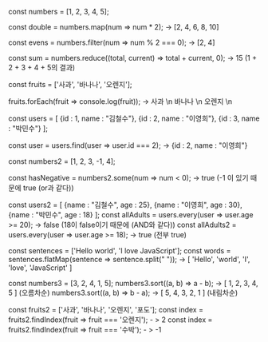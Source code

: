 const numbers = [1, 2, 3, 4, 5];

const double = numbers.map(num => num \* 2); -> [2, 4, 6, 8, 10]

const evens = numbers.filter(num => num % 2 === 0); -> [2, 4]

const sum = numbers.reduce((total, current) => total + current, 0); -> 15 (1 + 2 + 3 + 4 + 5의 결과)

const fruits = ['사과', '바나나', '오렌지'];

fruits.forEach(fruit => console.log(fruit)); -> 사과 \n 바나나 \n 오렌지 \n

const users = [
{id : 1, name : "김철수"},
{id : 2, name : "이영희"},
{id : 3, name : "박민수"}
];

const user = users.find(user => user.id === 2); -> {id : 2, name : "이영희"}

const numbers2 = [1, 2, 3, -1, 4];

const hasNegative = numbers2.some(num => num < 0); -> true (-1 이 있기 때문에 true (or과 같다))

const users2 = [
{name : "김철수", age : 25},
{name : "이영희", age : 30},
{name : "박민수", age : 18}
];
const allAdults = users.every(user => user.age >= 20); -> false (18이 false이기 때문에 (AND와 같다))
const allAdults2 = users.every(user => user.age >= 18); -> true (전부 true)

const sentences = ['Hello world', 'I love JavaScript'];
const words = sentences.flatMap(sentence => sentence.split(" ")); -> [ 'Hello', 'world', 'I', 'love', 'JavaScript' ]

const numbers3 = [3, 2, 4, 1, 5];
numbers3.sort((a, b) => a - b); -> [ 1, 2, 3, 4, 5 ] (오름차순)
numbers3.sort((a, b) => b - a); -> [ 5, 4, 3, 2, 1 ] (내림차순)

const fruits2 = ['사과', '바나나', '오렌지', '포도'];
const index = fruits2.findIndex(fruit => fruit === '오렌지'); - > 2
const index = fruits2.findIndex(fruit => fruit === '수박'); - > -1
